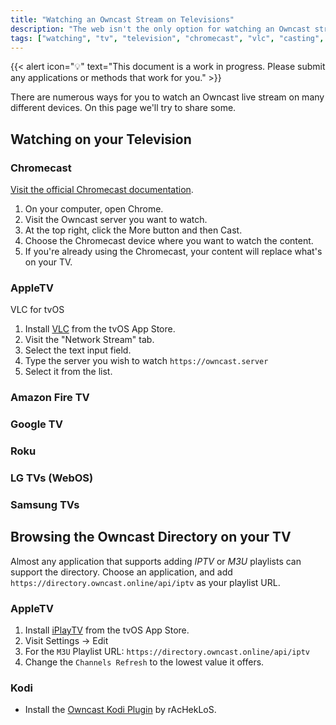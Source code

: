 ```yaml
---
title: "Watching an Owncast Stream on Televisions"
description: "The web isn't the only option for watching an Owncast stream."
tags: ["watching", "tv", "television", "chromecast", "vlc", "casting", "kodi"]
---
```


{{< alert icon="💡" text="This document is a work in progress. Please submit any applications or methods that work for you." >}}

There are numerous ways for you to watch an Owncast live stream on many
different devices. On this page we'll try to share some.

## Watching on your Television

### Chromecast

[Visit the official Chromecast documentation](https://support.google.com/chromecast/answer/3228332).

1. On your computer, open Chrome.
1. Visit the Owncast server you want to watch.
1. At the top right, click the More button and then Cast.
1. Choose the Chromecast device where you want to watch the content.
1. If you're already using the Chromecast, your content will replace what's on your TV.

### AppleTV

VLC for tvOS

1. Install [VLC](https://www.videolan.org/vlc/download-appletv.html) from the tvOS App Store.
1. Visit the "Network Stream" tab.
1. Select the text input field.
1. Type the server you wish to watch `https://owncast.server`
1. Select it from the list.

### Amazon Fire TV

### Google TV

### Roku

### LG TVs (WebOS)

### Samsung TVs


## Browsing the Owncast Directory on your TV

Almost any application that supports adding _IPTV_ or _M3U_ playlists can support the directory.
Choose an application, and add `https://directory.owncast.online/api/iptv` as your playlist URL.

### AppleTV

1. Install [iPlayTV](https://apps.apple.com/us/app/iplaytv-iptv-m3u-player/id1072226801) from the tvOS App Store.
1. Visit Settings -> Edit
1. For the `M3U` Playlist URL: `https://directory.owncast.online/api/iptv`
1. Change the `Channels Refresh` to the lowest value it offers.

### Kodi

- Install the [Owncast Kodi Plugin](https://github.com/rAcHekLoS/plugin.video.owncast) by rAcHekLoS.